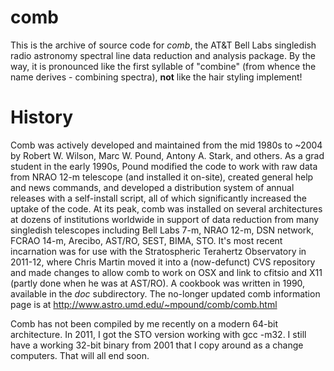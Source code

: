 # comb
This is the archive of source code for *comb*, the AT&amp;T Bell Labs singledish radio astronomy spectral line data reduction and analysis package. By the way, it is pronounced like the first syllable of "combine" (from whence the name derives - combining spectra), **not** like the hair styling implement!

# History
Comb was actively developed and maintained from the mid 1980s to ~2004 by Robert W. Wilson, Marc W. Pound, Antony A. Stark, and others.  As a grad student in the early 1990s, Pound modified the code to work with raw data from NRAO 12-m telescope (and installed it on-site), created general help and news commands, and developed a distribution system of annual releases with a self-install script, all of which significantly increased the uptake of the code.  At its peak, comb was installed on several architectures at dozens of institutions worldwide in support of data reduction from many singledish telescopes including Bell Labs 7-m, NRAO 12-m, DSN network, FCRAO 14-m, Arecibo, AST/RO, SEST, BIMA, STO.  It's most recent incarnation was for use with the Stratospheric Terahertz Observatory in 2011-12, where Chris Martin moved it into a (now-defunct) CVS repository and made changes to allow comb to work on OSX and link to cfitsio and X11 (partly done when he was at AST/RO).  A cookbook was written in 1990, available in the *doc* subdirectory.  The no-longer updated comb information page is at http://www.astro.umd.edu/~mpound/comb/comb.html

Comb has not been compiled by me recently on a modern 64-bit architecture. In 2011, I got the STO version working with gcc -m32.  I still have a working 32-bit binary from 2001 that I copy around as a change computers.   That will all end soon.
